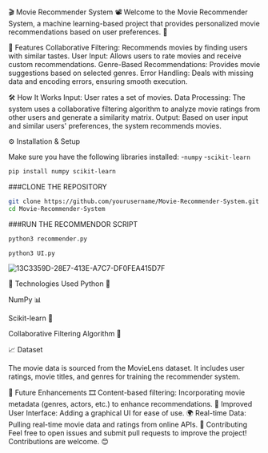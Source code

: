 🎬 Movie Recommender System 📽️
Welcome to the Movie Recommender System, a machine learning-based project that provides personalized movie recommendations based on user preferences. 🚀

🌟 Features
Collaborative Filtering: Recommends movies by finding users with similar tastes.
User Input: Allows users to rate movies and receive custom recommendations.
Genre-Based Recommendations: Provides movie suggestions based on selected genres.
Error Handling: Deals with missing data and encoding errors, ensuring smooth execution.

🛠️ How It Works
Input: User rates a set of movies.
Data Processing: The system uses a collaborative filtering algorithm to analyze movie ratings from other users and generate a similarity matrix.
Output: Based on user input and similar users' preferences, the system recommends movies.


⚙️ Installation & Setup

Make sure you have the following libraries installed:
-`numpy`
-`scikit-learn`

```bash
pip install numpy scikit-learn

```

###CLONE THE REPOSITORY

```bash
git clone https://github.com/yourusername/Movie-Recommender-System.git
cd Movie-Recommender-System
```
###RUN THE RECOMMENDOR SCRIPT

```bash
python3 recommender.py
```
```bash
python3 UI.py
```



![13C3359D-28E7-413E-A7C7-DF0FEA415D7F](https://github.com/user-attachments/assets/ba19eac0-eb40-457a-931e-7914b64174c5)


🧠 Technologies Used
Python 🐍

NumPy 📊

Scikit-learn 🤖

Collaborative Filtering Algorithm 🧮

📈 Dataset

The movie data is sourced from the MovieLens dataset. It includes user ratings, movie titles, and genres for training the recommender system.

🚀 Future Enhancements
🎞️ Content-based filtering: Incorporating movie metadata (genres, actors, etc.) to enhance recommendations.
🏅 Improved User Interface: Adding a graphical UI for ease of use.
🌍 Real-time Data: Pulling real-time movie data and ratings from online APIs.
🤝 Contributing
Feel free to open issues and submit pull requests to improve the project! Contributions are welcome. 😊
